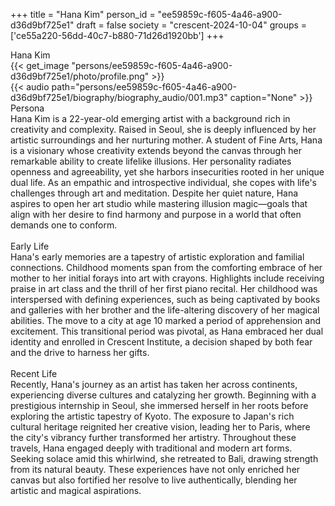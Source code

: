 +++
title = "Hana Kim"
person_id = "ee59859c-f605-4a46-a900-d36d9bf725e1"
draft = false
society = "crescent-2024-10-04"
groups = ['ce55a220-56dd-40c7-b880-71d26d1920bb']
+++
<script>
(function() {
    const personId = "ee59859c-f605-4a46-a900-d36d9bf725e1";
    const societyId = "crescent-2024-10-04";

    // Set the selected person and society in localStorage
    localStorage.setItem('selectedPerson', personId);
    localStorage.setItem('selectedSociety', societyId);

    // Automatically set the dropdowns based on this person's data
    const societySelect = document.getElementById('society-select');
    const personSelect = document.getElementById('person-select');

    if (societySelect) {
    societySelect.value = societyId;
    }
    if (personSelect) {
    personSelect.value = personId;
    }
})();
</script><div class="h1_1_right">Hana Kim</div>{{< get_image "persons/ee59859c-f605-4a46-a900-d36d9bf725e1/photo/profile.png" >}}
<br>
{{< audio
    path="persons/ee59859c-f605-4a46-a900-d36d9bf725e1/biography/biography_audio/001.mp3" 
    caption="None"
>}}
<br>
<div class="h2">Persona</div><div class="plain">Hana Kim is a 22-year-old emerging artist with a background rich in creativity and complexity. Raised in Seoul, she is deeply influenced by her artistic surroundings and her nurturing mother. A student of Fine Arts, Hana is a visionary whose creativity extends beyond the canvas through her remarkable ability to create lifelike illusions. Her personality radiates openness and agreeability, yet she harbors insecurities rooted in her unique dual life. As an empathic and introspective individual, she copes with life's challenges through art and meditation. Despite her quiet nature, Hana aspires to open her art studio while mastering illusion magic—goals that align with her desire to find harmony and purpose in a world that often demands one to conform.</div><br>
<div class="h2">Early Life</div><div class="plain">Hana's early memories are a tapestry of artistic exploration and familial connections. Childhood moments span from the comforting embrace of her mother to her initial forays into art with crayons. Highlights include receiving praise in art class and the thrill of her first piano recital. Her childhood was interspersed with defining experiences, such as being captivated by books and galleries with her brother and the life-altering discovery of her magical abilities. The move to a city at age 10 marked a period of apprehension and excitement. This transitional period was pivotal, as Hana embraced her dual identity and enrolled in Crescent Institute, a decision shaped by both fear and the drive to harness her gifts.</div><br>
<div class="h2">Recent Life</div><div class="plain">Recently, Hana's journey as an artist has taken her across continents, experiencing diverse cultures and catalyzing her growth. Beginning with a prestigious internship in Seoul, she immersed herself in her roots before exploring the artistic tapestry of Kyoto. The exposure to Japan's rich cultural heritage reignited her creative vision, leading her to Paris, where the city's vibrancy further transformed her artistry. Throughout these travels, Hana engaged deeply with traditional and modern art forms. Seeking solace amid this whirlwind, she retreated to Bali, drawing strength from its natural beauty. These experiences have not only enriched her canvas but also fortified her resolve to live authentically, blending her artistic and magical aspirations.</div><br>
